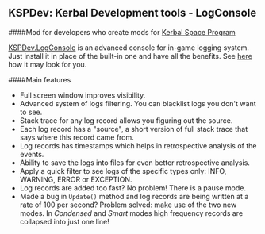 ## KSPDev: Kerbal Development tools - LogConsole
####Mod for developers who create mods for [Kerbal Space Program](http://www.kerbalspaceprogram.com/)

[KSPDev.LogConsole](https://github.com/ihsoft/KSPDev/tree/master/Sources/LogConsole) is an advanced console for in-game logging
system. Just install it in place of the built-in one and have all the benefits. See [here](http://imgur.com/a/rwAyt) how it may look for you.

####Main features
* Full screen window improves visibility.
* Advanced system of logs filtering. You can blacklist logs you don't want to see.
* Stack trace for any log record allows you figuring out the source.
* Each log record has a "source", a short version of full stack trace that says where this record came from.
* Log records has timestamps which helps in retrospective analysis of the events.
* Ability to save the logs into files for even better retrospective analysis.
* Apply a quick filter to see logs of the specific types only: INFO, WARNING, ERROR or EXCEPTION.
* Log records are added too fast? No problem! There is a pause mode.
* Made a bug in `Update()` method and log records are being written at a rate of 100 per second? Problem solved: make use of the two
new modes. In _Condensed_ and _Smart_ modes high frequency records are collapsed into just one line!
